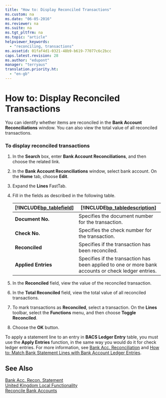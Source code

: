 ```yaml
---
title: "How to: Display Reconciled Transactions"
ms.custom: na
ms.date: "06-05-2016"
ms.reviewer: na
ms.suite: na
ms.tgt_pltfrm: na
ms.topic: "article"
helpviewer_keywords: 
  - "reconciling, transactions"
ms.assetid: 01faf4d1-0321-48b9-b619-77077c6c2bcc
caps.latest.revision: 28
ms.author: "edupont"
manager: "terryaus"
translation.priority.ht: 
  - "en-gb"
---
```

# How to: Display Reconciled Transactions
You can identify whether items are reconciled in the **Bank Account Reconciliations** window. You can also view the total value of all reconciled transactions.  
  
### To display reconciled transactions  
  
1.  In the **Search** box, enter **Bank Account Reconciliations**, and then choose the related link.  
  
2.  In the **Bank Account Reconciliations** window, select bank account. On the **Home** tab, choose **Edit**.  
  
3.  Expand the **Lines** FastTab.  
  
4.  Fill in the fields as described in the following table.  
  
    |[!INCLUDE[bp_tablefield](../../ApplicationDesign/includes/bp_tablefield_md.md)]|[!INCLUDE[bp_tabledescription](../../ApplicationDesign/includes/bp_tabledescription_md.md)]|  
    |---------------------------------|---------------------------------------|  
    |**Document No.**|Specifies the document number for the transaction.|  
    |**Check No.**|Specifies the check number for the transaction.|  
    |**Reconciled**|Specifies if the transaction has been reconciled.|  
    |**Applied Entries**|Specifies if the transaction has been applied to one or more bank accounts or check ledger entries.|  
  
5.  In the **Reconciled** field, view the value of the reconciled transaction.  
  
6.  In the **Total Reconciled** field, view the total value of all reconciled transactions.  
  
7.  To mark transactions as **Reconciled**, select a transaction. On the **Lines** toolbar, select the **Functions** menu, and then choose **Toggle Reconciled**.  
  
8.  Choose the **OK** button.  
  
 To apply a statement line to an entry in **BACS Ledger Entry** table, you must use the **Apply Entries** function, in the same way you would do it for check ledger entries. For more information, see [Bank Acc. Reconciliation](assetId:///69629c1f-013d-4c91-8175-5420a49876a7) and [How to: Match Bank Statement Lines with Bank Account Ledger Entries](../../Finance/how-to-match-bank-statement-lines-with-bank-account-ledger-entries.md).  
  
## See Also  
 [Bank Acc. Recon. Statement](../../LocalFunctionalityForMicrosoftDynamicsNav2016/UnitedKingdom/-$-r_10555-bank-acc.-recon.-statement-$-.md)   
 [United Kingdom Local Functionality](../../LocalFunctionalityForMicrosoftDynamicsNav2016/UnitedKingdom/united-kingdom-local-functionality.md)   
 [Reconcile Bank Accounts](../../Finance/reconcile-bank-accounts.md)